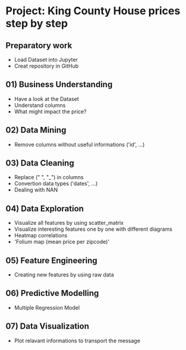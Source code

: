 # Project: King County House prices step by step

## Preparatory work 
- Load Dataset into Jupyter
- Creat repository in GitHub

## 01) Business Understanding
- Have a look at the Dataset
- Understand columns
- What might impact the price?

## 02) Data Mining
- Remove columns without useful informations ('id', ...)

## 03) Data Cleaning
- Replace (" ", "_") in columns
- Convertion data types ('dates', ...)
- Dealing with NAN

## 04) Data Exploration
- Visualize all features by using scatter_matrix
- Visualize interesting features one by one with different diagrams
- Heatmap correlations
- 'Folium map (mean price per zipcode)'

## 05) Feature Engineering
- Creating new features by using raw data

## 06) Predictive Modelling
- Multiple Regression Model

## 07) Data Visualization
- Plot relavant informations to transport the message
